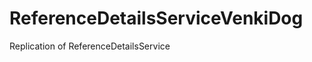 ReferenceDetailsServiceVenkiDog
============================

Replication of ReferenceDetailsService